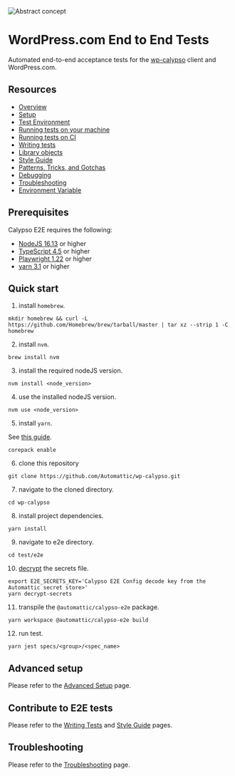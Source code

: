 <img alt="Abstract concept" src="https://cldup.com/gBB3Y0iOWl.jpg" />

# WordPress.com End to End Tests

Automated end-to-end acceptance tests for the [wp-calypso](https://github.com/Automattic/wp-calypso) client and WordPress.com.

## Resources

- [Overview](docs/overview.md)
- [Setup](docs/setup.md)
- [Test Environment](docs/test_environment.md)
- [Running tests on your machine](docs/tests_local.md)
- [Running tests on CI](docs/tests_ci.md)
- [Writing tests](docs/writing_tests.md)
- [Library objects](docs/library_objects.md)
- [Style Guide](docs/style_guide.md)
- [Patterns, Tricks, and Gotchas](docs/patterns_tricks_gotchas.md)
- [Debugging](docs/debugging.md)
- [Troubleshooting](docs/troubleshooting.md)
- [Environment Variable](docs/environment_variables.md)

## Prerequisites

Calypso E2E requires the following:

- [NodeJS 16.13](https://nodejs.org/en/blog/release/v16.13.2/) or higher
- [TypeScript 4.5](https://www.staging-typescript.org/docs/handbook/release-notes/typescript-4-5.html) or higher
- [Playwright 1.22](https://playwright.dev/docs/release-notes#version-122) or higher
- [yarn 3.1](https://github.com/yarnpkg/berry) or higher

## Quick start

1. install `homebrew`.

```
mkdir homebrew && curl -L https://github.com/Homebrew/brew/tarball/master | tar xz --strip 1 -C homebrew
```

2. install `nvm`.

```
brew install nvm
```

3. install the required nodeJS version.

```
nvm install <node_version>
```

4. use the installed nodeJS version.

```
nvm use <node_version>
```

5. install `yarn`.

See [this guide](https://yarnpkg.com/getting-started/install).

```
corepack enable
```

6. clone this repository

```
git clone https://github.com/Automattic/wp-calypso.git
```

7. navigate to the cloned directory.

```
cd wp-calypso
```

8. install project dependencies.

```
yarn install
```

9. navigate to e2e directory.

```
cd test/e2e
```

10. [decrypt](docs/test_environment.md) the secrets file.

```
export E2E_SECRETS_KEY='Calypso E2E Config decode key from the Automattic secret store>'
yarn decrypt-secrets
```

11. transpile the `@automattic/calypso-e2e` package.

```
yarn workspace @automattic/calypso-e2e build
```

12. run test.

```
yarn jest specs/<group>/<spec_name>
```

## Advanced setup

Please refer to the [Advanced Setup](docs/setup.md) page.

## Contribute to E2E tests

Please refer to the [Writing Tests](docs/writing_tests.md) and [Style Guide](docs/style_guide.md) pages.

## Troubleshooting

Please refer to the [Troubleshooting](docs/troubleshooting.md) page.
